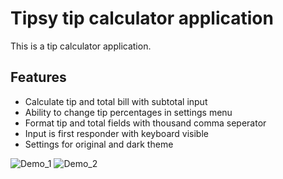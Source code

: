 # Tipsy tip calculator application

This is a tip calculator application.

## Features

* Calculate tip and total bill with subtotal input
* Ability to change tip percentages in settings menu
* Format tip and total fields with thousand comma seperator
* Input is first responder with keyboard visible
* Settings for original and dark theme

![Demo_1](http://i.imgur.com/LyC67o3.gif)
![Demo_2](http://i.imgur.com/ADFsioi.gif)
